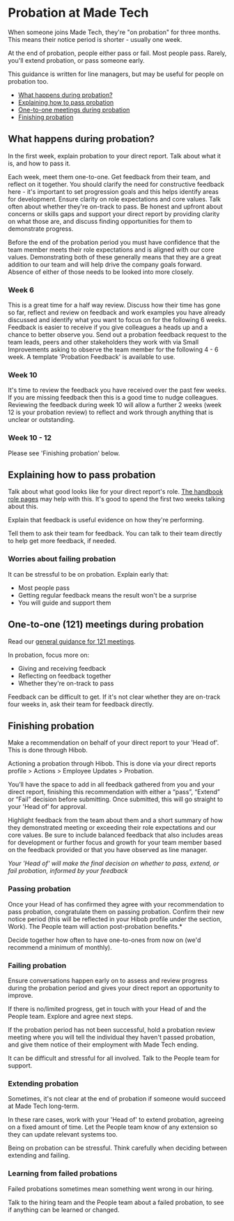 # Probation at Made Tech

When someone joins Made Tech, they're "on probation" for three months.
This means their notice period is shorter - usually one week.

At the end of probation, people either pass or fail. Most people pass.
Rarely, you'll extend probation, or pass someone early.

This guidance is written for line managers, but may be useful for people on probation too.

- [What happens during probation?](#what-happens-during-probation)
- [Explaining how to pass probation](#explaining-how-to-pass-probation)
- [One-to-one meetings during probation](#one-to-one-121-meetings-during-probation)
- [Finishing probation](#finishing-probation)

## What happens during probation?

In the first week, explain probation to your direct report. Talk about what it is, and how to pass it.

Each week, meet them one-to-one.
Get feedback from their team, and reflect on it together. You should clarify the need for constructive feedback here - it's important to set progression goals and this helps identify areas for development.
Ensure clarity on role expectations and core values.
Talk often about whether they're on-track to pass.
Be honest and upfront about concerns or skills gaps and support your direct report by providing clarity on what those are, and discuss finding opportunities for them to demonstrate progress.

Before the end of the probation period you must have confidence that the team member meets their role expectations and is aligned with our core values. Demonstrating both of these generally means that they are a great addition to our team and will help drive the company goals forward. Absence of either of those needs to be looked into more closely.

### Week 6

This is a great time for a half way review. Discuss how their time has gone so far, reflect and review on feedback and work examples you have already discussed and identify what you want to focus on for the following 6 weeks.
Feedback is easier to receive if you give colleagues a heads up and a chance to better observe you. Send out a probation feedback request to the team leads, peers and other stakeholders they work with via Small Improvements asking to observe the team member for the following 4 - 6 week. A template 'Probation Feedback' is available to use.

### Week 10

It's time to review the feedback you have received over the past few weeks. If you are missing feedback then this is a good time to nudge colleagues.
Reviewing the feedback during week 10 will allow a further 2 weeks (week 12 is your probation review) to reflect and work through anything that is unclear or outstanding.

### Week 10 - 12

Please see 'Finishing probation' below.

## Explaining how to pass probation

Talk about what good looks like for your direct report's role. [The handbook role pages](../../roles/README.md) may help with this.
It's good to spend the first two weeks talking about this.

Explain that feedback is useful evidence on how they're performing.

Tell them to ask their team for feedback. You can talk to their team directly to help get more feedback, if needed.

### Worries about failing probation

It can be stressful to be on probation. Explain early that:

- Most people pass
- Getting regular feedback means the result won't be a surprise
- You will guide and support them

## One-to-one (121) meetings during probation

Read our [general guidance for 121 meetings](./121s.md).

In probation, focus more on:

- Giving and receiving feedback
- Reflecting on feedback together
- Whether they're on-track to pass

Feedback can be difficult to get. If it's not clear whether they are on-track four weeks in, ask their team for feedback directly.

## Finishing probation

Make a recommendation on behalf of your direct report to your 'Head of'. This is done through Hibob.

Actioning a probation through Hibob.
This is done via your direct reports profile > Actions > Employee Updates > Probation.

You’ll have the space to add in all feedback gathered from you and your direct report, finishing this recommendation with either a “pass”, “Extend” or “Fail” decision before submitting. 
Once submitted, this will go straight to your 'Head of’ for approval.

Highlight feedback from the team about them and a short summary of how they demonstrated meeting or exceeding their role expectations and our core values. Be sure to include balanced feedback that also includes areas for development or further focus and growth for your team member based on the feedback provided or that you have observed as line manager.

*Your 'Head of' will make the final decision on whether to pass, extend, or fail probation, informed by your feedback*

### Passing probation

Once your Head of has confirmed they agree with your recommendation to pass probation, congratulate them on passing probation. Confirm their new notice period (this will be reflected in your Hibob profile under the section, Work). The People team will action post-probation benefits.*

Decide together how often to have one-to-ones from now on (we'd recommend a minimum of monthly).

### Failing probation

Ensure conversations happen early on to assess and review progress during the probation period and gives your direct report an opportunity to improve.

If there is no/limited progress, get in touch with your Head of and the People team. Explore and agree next steps.

If the probation period has not been successful, hold a probation review meeting where you will tell the individual they haven't passed probation, and give them notice of their employment with Made Tech ending.

It can be difficult and stressful for all involved. Talk to the People team for support.

### Extending probation

Sometimes, it's not clear at the end of probation if someone would succeed at Made Tech long-term.

In these rare cases, work with your 'Head of' to extend probation, agreeing on a fixed amount of time. Let the People team know of any extension so they can update relevant systems too.

Being on probation can be stressful. Think carefully when deciding between extending and failing.

### Learning from failed probations

Failed probations sometimes mean something went wrong in our hiring.

Talk to the hiring team and the People team about a failed probation, to see if anything can be learned or changed.

